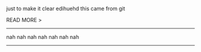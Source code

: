 just to make it clear
edihuehd
this came from git

READ MORE >

_______

nah nah nah nah nah nah nah
_____________________

